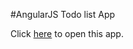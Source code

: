 #AngularJS Todo list App

Click [here](http://htmlpreview.github.io/?https://github.com/abdulsohailmohd/todo-angularjs/blob/master/index.html) to open this app.